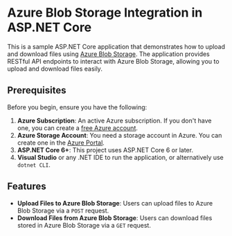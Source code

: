 # Azure Blob Storage Integration in ASP.NET Core

This is a sample ASP.NET Core application that demonstrates how to upload and download files using [Azure Blob Storage](https://azure.microsoft.com/en-us/services/storage/blobs/). The application provides RESTful API endpoints to interact with Azure Blob Storage, allowing you to upload and download files easily.

## Prerequisites

Before you begin, ensure you have the following:

1. **Azure Subscription**: An active Azure subscription. If you don't have one, you can create a [free Azure account](https://azure.microsoft.com/en-us/free/).
2. **Azure Storage Account**: You need a storage account in Azure. You can create one in the [Azure Portal](https://portal.azure.com/).
3. **ASP.NET Core 6+**: This project uses ASP.NET Core 6 or later.
4. **Visual Studio** or any .NET IDE to run the application, or alternatively use `dotnet CLI`.

## Features

- **Upload Files to Azure Blob Storage**: Users can upload files to Azure Blob Storage via a `POST` request.
- **Download Files from Azure Blob Storage**: Users can download files stored in Azure Blob Storage via a `GET` request.





